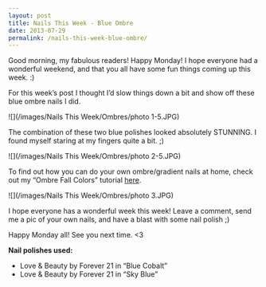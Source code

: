 ```yaml
---
layout: post
title: Nails This Week - Blue Ombre
date: 2013-07-29
permalink: /nails-this-week-blue-ombre/
---
```


Good morning, my fabulous readers! Happy Monday! I hope everyone had a wonderful weekend, and that you all have some fun things coming up this week. :)

For this week’s post I thought I’d slow things down a bit and show off these blue ombre nails I did.

![](/images/Nails This Week/Ombres/photo 1-5.JPG)

The combination of these two blue polishes looked absolutely STUNNING. I found myself staring at my fingers quite a bit. ;)

![](/images/Nails This Week/Ombres/photo 2-5.JPG)

To find out how you can do your own ombre/gradient nails at home, check out my “Ombre Fall Colors” tutorial [here](http://nailsfornickels.com/tutorial-ombre-fall-colors/).

![](/images/Nails This Week/Ombres/photo 3.JPG)

I hope everyone has a wonderful week this week! Leave a comment, send me a pic of your own nails, and have a blast with some nail polish ;)

Happy Monday all! See you next time. <3

**Nail polishes used:**

- Love & Beauty by Forever 21 in “Blue Cobalt”
- Love & Beauty by Forever 21 in “Sky Blue”